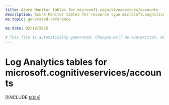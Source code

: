 ```yaml
---
title: Azure Monitor tables for microsoft.cognitiveservices/accounts
description: Azure Monitor tables for resource type microsoft.cognitiveservices/accounts
ms.topic: generated-reference
   
ms.date: 02/18/2025

# This file is automatically generated. Changes will be overwritten. Do not change this file directly.
---
```


# Log Analytics tables for microsoft.cognitiveservices/accounts  

[!INCLUDE [table](~/reusable-content/ce-skilling/azure/includes/azure-monitor/reference/tables/microsoft-cognitiveservices_accounts-include.md)]

